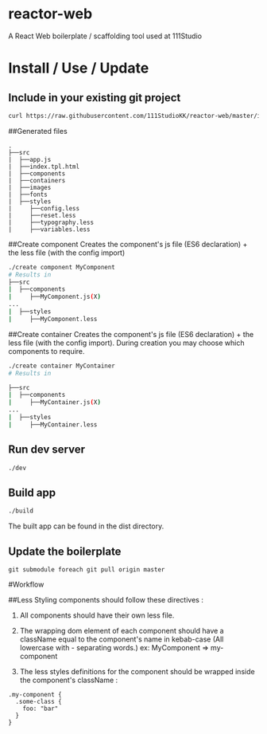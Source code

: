 # reactor-web
A React Web boilerplate / scaffolding tool used at 111Studio


# Install / Use / Update
## Include in your existing git project
```bash
curl https://raw.githubusercontent.com/111StudioKK/reactor-web/master/install.sh | bash
```

##Generated files
```
.
├──src
|  ├──app.js
|  ├──index.tpl.html
|  ├──components
|  ├──containers
|  ├──images
|  ├──fonts
|  ├──styles
|     ├──config.less
|     ├──reset.less
|     ├──typography.less
|     ├──variables.less
```

##Create component
Creates the component's js file (ES6 declaration) + the less file (with the config import)
```bash
./create component MyComponent
# Results in
├──src
|  ├──components
|     ├──MyComponent.js(X)
...
|  ├──styles
|     ├──MyComponent.less
```

##Create container
Creates the component's js file (ES6 declaration) + the less file (with the config import). During creation you may choose which components to require.
```bash
./create container MyContainer
# Results in

├──src
|  ├──components
|     ├──MyContainer.js(X)
...
|  ├──styles
|     ├──MyContainer.less
```
## Run dev server
```bash
./dev
```

## Build app
```bash
./build
```
The built app can be found in the dist directory.

## Update the boilerplate
```
git submodule foreach git pull origin master
```

#Workflow

##Less
Styling components should follow these directives :

1. All components should have their own less file.

2. The wrapping dom element of each component should have a className equal to the component's name in kebab-case (All lowercase with - separating words.) ex: MyComponent => my-component

3. The less styles definitions for the component should be wrapped inside the component's className :
```less
.my-component {
  .some-class {
    foo: "bar"
  }
}
```
